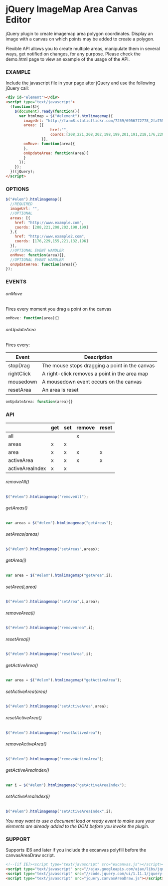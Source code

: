 jQuery ImageMap Area Canvas Editor
======================

jQuery plugin to create imagemap area polygon coordinates. 
Display an image with a canvas on which points may be added 
to create a polygon.

Flexible API allows you to create multiple areas, manipulate them in several ways, get notified on changes, for any purpose. Please check the demo.html page to view an example of the usage of the API.

### EXAMPLE

Include the javascript file in your page after jQuery and use the following jQuery call:

```html
<div id="element"></div>
<script type="text/javascript">
  (function($){
    $(document).ready(function(){
      var htmlmap = $("#element").htmlimagemap({
        imageUrl: "http://farm8.staticflickr.com/7259/6956772778_2fa755a228.jpg",
        areas: [{
    				href:"",
    				coords:[208,221,208,202,198,199,201,191,218,176,229,155,221,132,196,117,169,131,157,158,163,172,177,164,173,180,190,185,192,199,187,201,185,222]
    			}],
        onMove: function(area){
        },
        onUpdateArea: function(area){
        }
      });
    });
  })(jQuery);
</script>
```

### OPTIONS

```javascript
$("#elem").htmlimagemap({
  //REQUIRED
  imageUrl: "", 
  //OPTIONAL
  areas: [{
    href: "http://www.example.com",
    coords: [208,221,208,202,198,199]
  },{
    href: "http://www.example2.com",
    coords: [176,229,155,221,132,196]
  }], 
  //OPTIONAL EVENT HANDLER
  onMove: function(area){}, 
  //OPTIONAL EVENT HANDLER
  onUpdateArea: function(area){} 
});
```

### EVENTS

###### onMove
Fires every moment you drag a point on the canvas
```javascript
onMove: function(area){}
```

###### onUpdateArea
Fires every:

| Event       | Description                                    |
|-------------|------------------------------------------------|
| stopDrag    | The mouse stops dragging a point in the canvas |
| rightClick  | A right-click removes a point in the area map  |
| mousedown   | A mousedown event occurs on the canvas         |
| resetArea   | An area is reset                               |

```javascript
onUpdateArea: function(area){}
```

### API

|                 | get | set | remove | reset |
|-----------------|-----|-----|--------|-------|
| all             |     |     |   x    |       |
| areas           |  x  |  x  |        |       |
| area            |  x  |  x  |   x    |   x   |
| activeArea      |  x  |  x  |   x    |   x   |
| activeAreaIndex |  x  |  x  |        |       |

###### removeAll()
```javascript
$("#elem").htmlimagemap("removeAll");
```

###### getAreas()
```javascript
var areas = $("#elem").htmlimagemap("getAreas");
```

###### setAreas(areas)
```javascript
$("#elem").htmlimagemap("setAreas",areas);
```

###### getArea(i)
```javascript
var area = $("#elem").htmlimagemap("getArea",i);
```

###### setArea(i,area)
```javascript
$("#elem").htmlimagemap("setArea",i,area);
```

###### removeArea(i)
```javascript
$("#elem").htmlimagemap("removeArea",i);
```

###### resetArea(i)
```javascript
$("#elem").htmlimagemap("resetArea",i);
```

###### getActiveArea()
```javascript
var area = $("#elem").htmlimagemap("getActiveArea");
```

###### setActiveArea(area)
```javascript
$("#elem").htmlimagemap("setActiveArea",area);
```

###### resetActiveArea()
```javascript
$("#elem").htmlimagemap("resetActiveArea");
```

###### removeActiveArea()
```javascript
$("#elem").htmlimagemap("removeActiveArea");
```

###### getActiveAreaIndex()
```javascript
var i = $("#elem").htmlimagemap("getActiveAreaIndex");
```

###### setActiveAreaIndex(i)
```javascript
$("#elem").htmlimagemap("setActiveAreaIndex",i);
```

_You may want to use a document load or ready event to make sure your elements are already added to the DOM before you invoke the plugin._

### SUPPORT

Supports IE6 and later if you include the excanvas polyfill before the canvasAreaDraw script.

```html
<!--[if IE]><script type="text/javascript" src="excanvas.js"></script><![endif]-->
<script type="text/javascript" src="//ajax.googleapis.com/ajax/libs/jquery/1.8.3/jquery.min.js"></script>
<script type="text/javascript" src="//code.jquery.com/ui/1.11.1/jquery-ui.js"></script>
<script type="text/javascript" src="jquery.canvasAreaDraw.js"></script>
```

